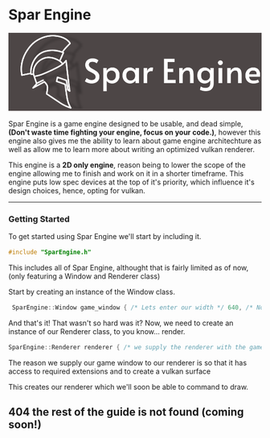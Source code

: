 # Spar Engine
![Spar Engine Logo](https://github.com/prestonf136/SparEngine/blob/main/logo.svg?raw=true)

Spar Engine is a game engine designed to be usable, and dead simple, **(Don't waste time fighting your engine, focus on your code.)**, however
this engine also gives me the ability to learn about game engine architechture as well as allow me to learn more about writing an optimized
vulkan renderer.

This engine is a **2D only engine**, reason being to lower the scope of the engine allowing me to finish and work on it in a shorter timeframe.
This engine puts low spec devices at the top of it's priority, which influence it's design choices, hence, opting for vulkan.

---

### Getting Started

To get started using Spar Engine we'll start by including it.
```cpp
#include "SparEngine.h"
```

This includes all of Spar Engine, althought that is fairly limited as of now, (only featuring a Window and Renderer class)

Start by creating an instance of the Window class.

```cpp
 SparEngine::Window game_window { /* Lets enter our width */ 640, /* Now our height */ 480, /* And finally our window title*/ "Hello Spar Engine!" };
```

And that's it! That wasn't so hard was it?
Now, we need to create an instance of our Renderer class, to you know... render.

```cpp
SparEngine::Renderer renderer { /* we supply the renderer with the game window */ game_window };
```

The reason we supply our game window to our renderer is so that it 
has access to required extensions and to create a vulkan surface 

This creates our renderer which we'll soon be able to command to draw.

## 404 the rest of the guide is not found (coming soon!)